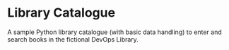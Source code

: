 # Library Catalogue

A sample Python library catalogue (with basic data handling) to enter and search books in the fictional DevOps Library.
